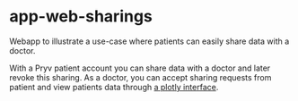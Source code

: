 # app-web-sharings

Webapp to illustrate a use-case where patients can easily share data with a doctor.

With a Pryv patient account you can share data with a doctor and later revoke this sharing.
As a doctor, you can accept sharing requests from patient and view patients data through [a plotly interface](https://tmodoux.github.io/app-web-plotly-lsi/).
